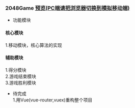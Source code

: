 ### 2048Game [预览(PC端请把浏览器切换到模拟移动端)](https://hardmanhong.github.io/nativeJS/2048Game/2048Game.html)
* 功能模块  
#### 核心模块  
1.移动模块，核心算法的实现

#### 辅助模块  
1.得分模块  
2.游戏结束模块  
3.游戏胜利模块  

* 待完成  
1.用Vue(vue-router,vuex)重构整个项目
